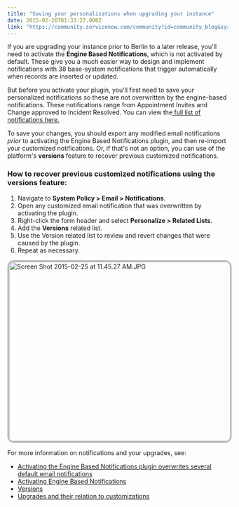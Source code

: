 ```yaml
---
title: "Saving your personalizations when upgrading your instance"
date: 2015-02-26T01:33:27.000Z
link: "https://community.servicenow.com/community?id=community_blog&sys_id=8fbdeaa9dbd0dbc01dcaf3231f9619d3"
---
```

<p>If you are upgrading your instance prior to Berlin to a later release, you'll need to activate the <strong>Engine Based Notifications</strong>, which is not activated by default. These give you a much easier way to design and implement notifications with 38 base-system notifications that trigger automatically when records are inserted or updated.</p><p></p><p>But before you activate your plugin, you'll first need to save your personalized notifications so these are not overwritten by the engine-based notifications. These notifications range from Appointment Invites and Change approved to Incident Resolved. You can view the<a title="i.service-now.com/kb_view.do?sysparm_article=KB0540612" href="https://hi.service-now.com/kb_view.do?sysparm_article=KB0540612"> full list of notifications here.</a></p><p></p><p>To save your changes, you should export any modified email notifications <em>prior</em> to activating the Engine Based Notifications plugin, and then re-import your customized notifications. Or, if that's not an option, you can use of the platform's <strong>versions</strong> feature to recover previous customized notifications.</p><h3></h3><h3>How to recover previous customized notifications using the versions feature:</h3><ol><li>Navigate to <strong>System Policy &gt; Email &gt; Notifications</strong>.</li><li>Open any customized email notification that was overwritten by activating the plugin.</li><li>Right-click the form header and select <strong>Personalize &gt; Related Lists</strong>.</li><li>Add the <strong>Versions</strong> related list.</li><li>Use the Version related list to review and revert changes that were caused by the plugin.</li><li>Repeat as necessary.</li></ol><p></p><p><img   alt="Screen Shot 2015-02-25 at 11.45.27 AM.JPG" class="image-0 jive-image" height="409" src="12989c0adbd45304b322f4621f96197f.iix" style="height: 409px; width: 896.042px; border: 4px solid #bdbdbd; border-top-left-radius: 15px; border-top-right-radius: 15px; border-bottom-right-radius: 15px; border-bottom-left-radius: 15px; display: block; margin-left: auto; margin-right: auto;"/></p><p></p><p>For more information on notifications and your upgrades, see:</p><ul><li><a title="i.service-now.com/kb_view.do?sysparm_article=KB0540612" href="https://hi.service-now.com/kb_view.do?sysparm_article=KB0540612">Activating the Engine Based Notifications plugin overwrites several default email notifications</a></li><li><a title="ki.servicenow.com/index.php?title=Email_Notifications#Activating_Engine_Based_Notifications" href="http://wiki.servicenow.com/index.php?title=Email_Notifications#Activating_Engine_Based_Notifications">Activating Engine Based Notifications</a></li><li><a title="ki.servicenow.com/index.php?title=Versions" href="http://wiki.servicenow.com/index.php?title=Versions">Versions</a></li><li><a title="Upgrades and their relation to customizations" __default_attr="3925" __jive_macro_name="blogpost" class="jive_macro jive_macro_blogpost" data-orig-content="Upgrades and their relation to customizations" href="/community?id=community_blog&sys_id=1dace225dbd0dbc01dcaf3231f96194a">Upgrades and their relation to customizations</a></li></ul>